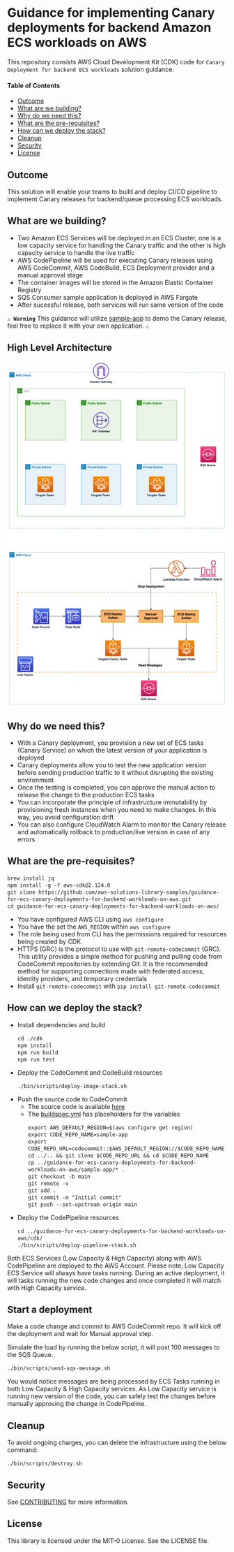 # Guidance for implementing Canary deployments for backend Amazon ECS workloads on AWS

This repository consists AWS Cloud Development Kit (CDK) code for `Canary Deployment for backend ECS workloads` solution guidance.

#### Table of Contents

* [Outcome](#outcome)
* [What are we building?](#what-are-we-building)
* [Why do we need this?](#why-do-we-need-this)
* [What are the pre-requisites?](#what-are-the-pre-requisites)
* [How can we deploy the stack?](#how-can-we-deploy-the-stack)
* [Cleanup](#cleanup)
* [Security](#security)
* [License](#license)

## Outcome

This solution will enable your teams to build and deploy CI/CD pipeline to implement Canary releases for  backend/queue processing ECS workloads.

## What are we building?

* Two Amazon ECS Services will be deployed in an ECS Cluster, one is a low capacity service for handling the Canary traffic and the other is high capacity service to handle the live traffic
* AWS CodePipeline will be used for executing Canary releases using AWS CodeCommit, AWS CodeBuild, ECS Deployment provider and a manual approval stage
* The container images will be stored in the Amazon Elastic Container Registry
* SQS Consumer sample application is deployed in AWS Fargate
* After sucessful release, both services will run same version of the code

**`⚠️ Warning`** This guidance will utilize [sample-app](sample-app) to demo the Canary release, feel free to replace it with your own application. `⚠️`

## High Level Architecture

![canary-pipeline](./canary-pipeline.png)

## Why do we need this?

* With a Canary deployment, you provision a new set of ECS tasks (Canary Service) on which the latest version of your application is deployed
* Canary deployments allow you to test the new application version before sending production traffic to it without disrupting the existing environment
* Once the testing is completed, you can approve the manual action to release the change to the production ECS tasks
* You can incorporate the principle of infrastructure immutability by provisioning fresh instances when you need to make changes. In this way, you avoid configuration drift
* You can also configure CloudWatch Alarm to monitor the Canary release and automatically rollback to production/live version in case of any errors

## What are the pre-requisites?

```shell
brew install jq
npm install -g -f aws-cdk@2.124.0
git clone https://github.com/aws-solutions-library-samples/guidance-for-ecs-canary-deployments-for-backend-workloads-on-aws.git
cd guidance-for-ecs-canary-deployments-for-backend-workloads-on-aws/
```
* You have configured AWS CLI using `aws configure`
* You have the set the `AWS_REGION` within `aws configure`
* The role being used from CLI has the permissions required for resources being created by CDK
* HTTPS (GRC) is the protocol to use with `git-remote-codecommit` (GRC). This utility provides a simple method for pushing and pulling code from CodeCommit repositories by extending Git. It is the recommended method for supporting connections made with federated access, identity providers, and temporary credentials
* Install `git-remote-codecommit` with `pip install git-remote-codecommit`

## How can we deploy the stack?

* Install dependencies and build
    ```shell
    cd ./cdk
    npm install
    npm run build
    npm run test
    ```
* Deploy the CodeCommit and CodeBuild resources
    ```shell
    ./bin/scripts/deploy-image-stack.sh
    ```
* Push the source code to CodeCommit
  * The source code is available [here](sample-app/README.md)
  * The [buildspec.yml](sample-app/buildspec.yml) has placeholders for the variables
    ```shell
    export AWS_DEFAULT_REGION=$(aws configure get region)
    export CODE_REPO_NAME=sample-app
    export CODE_REPO_URL=codecommit::$AWS_DEFAULT_REGION://$CODE_REPO_NAME
    cd ../.. && git clone $CODE_REPO_URL && cd $CODE_REPO_NAME
    cp ../guidance-for-ecs-canary-deployments-for-backend-workloads-on-aws/sample-app/* .
    git checkout -b main
    git remote -v
    git add .
    git commit -m "Initial commit"
    git push --set-upstream origin main
    ```
* Deploy the CodePipeline resources
    ```shell
    cd ../guidance-for-ecs-canary-deployments-for-backend-workloads-on-aws/cdk/
    ./bin/scripts/deploy-pipeline-stack.sh
    ```

Both ECS Services (Low Capacity & High Capacity) along with AWS CodePipeline are deployed to the AWS Account. Please note, Low Capacity ECS Service will always have tasks running. During an active deployment, it will tasks running the new code changes and once completed it will match with High Capacity service.

## Start a deployment

Make a code change and commit to AWS CodeCommit repo. It will kick off the deployment and wait for Manual approval step.

Simulate the load by running the below script, it will post 100 messages to the SQS Queue.

```shell
./bin/scripts/send-sqs-message.sh
```

You would notice messages are being processed by ECS Tasks running in both Low Capacity & High Capacity services. As Low Capacity service is running new version of the code, you can safely test the changes before manually approving the change in CodePipeline.


## Cleanup

To avoid ongoing charges, you can delete the infrastructure using the below command:

```shell
./bin/scripts/destroy.sh
```

## Security

See [CONTRIBUTING](CONTRIBUTING.md#security-issue-notifications) for more information.

## License

This library is licensed under the MIT-0 License. See the LICENSE file.
